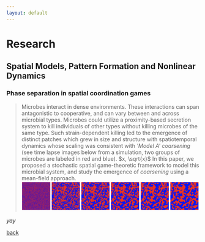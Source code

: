 ```yaml
---
layout: default
---
```


# Research

## Spatial Models, Pattern Formation and Nonlinear Dynamics

### Phase separation in spatial coordination games

> Microbes interact in dense environments. These interactions can span antagonistic to cooperative, and can vary between and across microbial types. Microbes could utilize a proximity-based secretion system to kill individuals of other types without killing microbes of the same type. Such strain-dependent killing led to the emergence of distinct patches which grew in size and structure with spatiotemporal dynamics whose scaling was consistent with _'Model A' coarsening_ (see time lapse images below from a simulation, two groups of microbes are labeled in red and blue). $x, \sqrt{x}$ In this paper, we proposed a stochastic spatial game-theoretic framework to model this microbial system, and study the emergence of _coarsening_ using a mean-field approach.
![Octocat](./figures/research/sim_game.png)

_yay_

[back](./)

